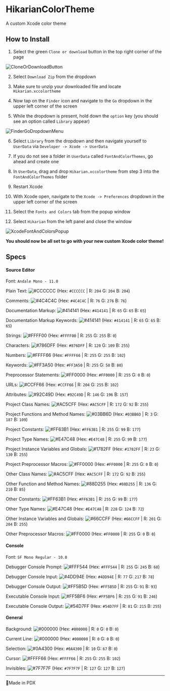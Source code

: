 # HikarianColorTheme
A custom Xcode color theme

## How to Install
1. Select the green `Clone or download` button in the top right corner of the page

![CloneOrDownloadButton](https://i.imgur.com/xLqlBZK.png)

2. Select `Download Zip` from the dropdown

3. Make sure to unzip your downloaded file and locate `Hikarian.xccolortheme`

4. Now tap on the `Finder` icon and navigate to the `Go` dropdown in the upper left corner of the screen

5. While the dropdown is present, hold down the `option` key (you should see an option called `Library` appear)

![FinderGoDropdownMenu](https://i.imgur.com/L0BeRnP.png)

6. Select `Library` from the dropdown and then navigate yourself to `UserData` via `Developer -> Xcode -> UserData`

7. If you do not see a folder in `UserData` called `FontAndColorThemes`, go ahead and create one

8. In `UserData`, drag and drop `Hikarian.xccolortheme` from step 3 into the `FontAndColorThemes` folder

9. Restart Xcode

10. With Xcode open, navigate to the `Xcode -> Preferences` dropdown in the upper left corner of the screen

11. Select the `Fonts and Colors` tab from the popup window

12. Select `Hikarian` from the left panel and close the window

![XcodeFontAndColorsPopup](https://i.imgur.com/f4lHprz.png)

<strong>You should now be all set to go with your new custom Xcode color theme!</strong>

## Specs

#### Source Editor

Font: `Andale Mono - 11.0`

Plain Text: ![#CCCCCC](https://placehold.it/15/CCCCCC/000000?text=+) (Hex: `#CCCCCC` | R: `204` G: `204` B: `204`)

Comments: ![#4C4C4C](https://placehold.it/15/4C4C4C/000000?text=+) (Hex: `#4C4C4C` | R: `76` G: `276` B: `76`)

Documentation Markup: ![#414141](https://placehold.it/15/414141/000000?text=+) (Hex: `#414141` | R: `65` G: `65` B: `65`)

Documentation Markup Keywords: ![#414141](https://placehold.it/15/414141/000000?text=+) (Hex: `#414141` | R: `65` G: `65` B: `65`)

Strings: ![#FFFF00](https://placehold.it/15/FFFF00/000000?text=+) (Hex: `#FFFF00` | R: `255` G: `255` B: `0`)

Characters: ![#786DFF](https://placehold.it/15/786DFF/000000?text=+) (Hex: `#876DFF` | R: `120` G: `109` B: `255`)

Numbers: ![#FFFF66](https://placehold.it/15/FFFF66/000000?text=+) (Hex: `#FFFF66` | R: `255` G: `255` B: `102`)

Keywords: ![#FF3A50](https://placehold.it/15/FF3A50/000000?text=+) (Hex: `#FF3A50` | R: `255` G: `58` B: `80`)

Preprocessor Statements: ![#FF0000](https://placehold.it/15/FF0000/000000?text=+) (Hex: `#FF0000` | R: `255` G: `0` B: `0`)

URLs: ![#CCFF66](https://placehold.it/15/CCFF66/000000?text=+) (Hex: `#CCFF66` | R: `204` G: `255` B: `102`)

Attributes: ![#92C49D](https://placehold.it/15/92C49D/000000?text=+) (Hex: `#92C49D` | R: `146` G: `196` B: `157`)

Project Class Names: ![#AC5CFF](https://placehold.it/15/AC5CFF/000000?text=+) (Hex: `#AC5CFF` | R: `172` G: `92` B: `255`)

Project Functions and Method Names: ![#03BB6D](https://placehold.it/15/03BB6D/000000?text=+) (Hex: `#03BB6D` | R: `3` G: `187` B: `109`)

Project Constants: ![#FF63B1](https://placehold.it/15/FF63B1/000000?text=+) (Hex: `#FF63B1` | R: `255` G: `99` B: `177`)

Project Type Names: ![#E47C48](https://placehold.it/15/E47C48/000000?text=+) (Hex: `#E47C48` | R: `255` G: `99` B: `177`)

Project Instance Variables and Globals: ![#1782FF](https://placehold.it/15/1782FF/000000?text=+) (Hex: `#1782FF` | R: `23` G: `130` B: `255`)

Project Preprocessor Macros: ![#FF0000](https://placehold.it/15/FF0000/000000?text=+) (Hex: `#FF0000` | R: `255` G: `0` B: `0`)

Other Class Names: ![#AC5CFF](https://placehold.it/15/AC5CFF/000000?text=+) (Hex: `#AC5CFF` | R: `172` G: `92` B: `255`)

Other Function and Method Names: ![#88D255](https://placehold.it/15/88D255/000000?text=+) (Hex: `#88D255` | R: `136` G: `210` B: `85`)

Other Constants: ![#FF63B1](https://placehold.it/15/FF63B1/000000?text=+) (Hex: `#FF63B1` | R: `255` G: `99` B: `177`)

Other Type Names: ![#E47C48](https://placehold.it/15/E47C48/000000?text=+) (Hex: `#E47C48` | R: `228` G: `124` B: `72`)

Other Instance Variables and Globals: ![#66CCFF](https://placehold.it/15/66CCFF/000000?text=+) (Hex: `#66CCFF` | R: `201` G: `204` B: `255`)

Other Preprocessor Macros: ![#FF0000](https://placehold.it/15/FF0000/000000?text=+) (Hex: `#FF0000` | R: `255` G: `0` B: `0`)

#### Console

Font: `SF Mono Regular - 10.0`

Debugger Console Prompt: ![#FFF544](https://placehold.it/15/FFF544/000000?text=+) (Hex: `#FFF544` | R: `255` G: `245` B: `68`)

Debugger Console Input: ![#4DD94E](https://placehold.it/15/4DD94E/000000?text=+) (Hex: `#4DD94E` | R: `77` G: `217` B: `78`)

Debugger Console Output: ![#FF5B5D](https://placehold.it/15/FF5B5D/000000?text=+) (Hex: `#FF5B5D` | R: `255` G: `91` B: `93`)

Executable Console Input: ![#FF5BF6](https://placehold.it/15/FF5BF6/000000?text=+) (Hex: `#FF5BF6` | R: `255` G: `91` B: `246`)

Executable Console Output: ![#54D7FF](https://placehold.it/15/54D7FF/000000?text=+) (Hex: `#54D7FF` | R: `81` G: `215` B: `255`)

#### General

Background: ![#000000](https://placehold.it/15/000000/000000?text=+) (Hex: `#000000` | R: `0` G: `0` B: `0`)

Current Line: ![#000000](https://placehold.it/15/000000/000000?text=+) (Hex: `#000000` | R: `0` G: `0` B: `0`)

Selection: ![#0A4300](https://placehold.it/15/0A4300/000000?text=+) (Hex: `#0A4300` | R: `10` G: `67` B: `0`)

Cursor: ![#FFFF66](https://placehold.it/15/FFFF66/000000?text=+) (Hex: `#FFFF66` | R: `255` G: `255` B: `102`)

Invisibles: ![#7F7F7F](https://placehold.it/15/7F7F7F/000000?text=+) (Hex: `#7F7F7F` | R: `127` G: `127` B: `127`)

---

📍Made in PDX
